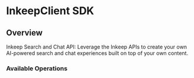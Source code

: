 # InkeepClient SDK


## Overview

Inkeep Search and Chat API: Leverage the Inkeep APIs to create your own AI-powered search and chat experiences built on top of your own content.

### Available Operations

